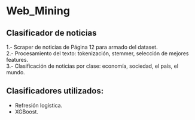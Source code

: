 # Web_Mining
## Clasificador de noticias <br>
1.- Scraper de noticias de Página 12 para armado del dataset.<br>
2.- Procesamiento del texto: tokenización, stemmer, selección de mejores features.<br>
3.- Clasificación de noticias por clase: economía, sociedad, el país, el mundo. <br>

## Clasificadores utilizados:
- Refresión logística.
- XGBoost.

